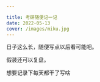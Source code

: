 ```yaml
---

title: 考研随便记一记
date: 2022-05-13
cover: /images/miku.jpg
---
```


日子这么长，随便写点以后看可能吧。

假装还可以复盘。

<!-- more -->

想要记录下每天都干了写啥